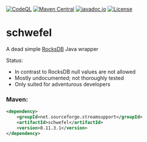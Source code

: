[![CodeQL](https://github.com/stefan-zobel/schwefel/actions/workflows/codeql.yml/badge.svg)](https://github.com/stefan-zobel/schwefel/actions/workflows/codeql.yml)
[![Maven Central](https://img.shields.io/maven-central/v/net.sourceforge.streamsupport/schwefel.svg)](http://mvnrepository.com/artifact/net.sourceforge.streamsupport/schwefel)
[![javadoc.io](https://javadoc.io/badge2/net.sourceforge.streamsupport/schwefel/javadoc.svg)](https://javadoc.io/doc/net.sourceforge.streamsupport/schwefel)
[![License](https://img.shields.io/badge/License-Apache%202.0-blue.svg)](https://opensource.org/licenses/Apache-2.0)

# schwefel

A dead simple [RocksDB](https://github.com/facebook/rocksdb) Java wrapper


Status:

* In contrast to RocksDB null values are not allowed
* Mostly undocumented; not thoroughly tested
* Only suited for adventurous developers


### Maven:

```xml
<dependency>
    <groupId>net.sourceforge.streamsupport</groupId>
    <artifactId>schwefel</artifactId>
    <version>8.11.3.1</version>
</dependency>
```
